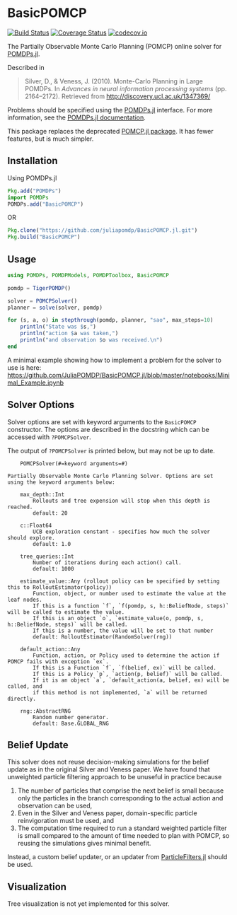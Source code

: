 # BasicPOMCP

[![Build Status](https://travis-ci.org/JuliaPOMDP/BasicPOMCP.jl.svg?branch=master)](https://travis-ci.org/JuliaPOMDP/BasicPOMCP.jl)
[![Coverage Status](https://coveralls.io/repos/JuliaPOMDP/BasicPOMCP.jl/badge.svg?branch=master&service=github)](https://coveralls.io/github/JuliaPOMDP/BasicPOMCP.jl?branch=master)
[![codecov.io](http://codecov.io/github/JuliaPOMDP/BasicPOMCP.jl/coverage.svg?branch=master)](http://codecov.io/github/JuliaPOMDP/BasicPOMCP.jl?branch=master)

The Partially Observable Monte Carlo Planning (POMCP) online solver for [POMDPs.jl](https://github.com/JuliaPOMDP/POMDPs.jl).

Described in

> Silver, D., & Veness, J. (2010). Monte-Carlo Planning in Large POMDPs. In *Advances in neural information processing systems* (pp. 2164–2172). Retrieved from http://discovery.ucl.ac.uk/1347369/

Problems should be specified using the [POMDPs.jl](https://github.com/JuliaPOMDP/POMDPs.jl) interface. For more information, see the [POMDPs.jl documentation](http://juliapomdp.github.io/POMDPs.jl/latest/).

This package replaces the deprecated [POMCP.jl package](https://github.com/JuliaPOMDP/POMCP.jl). It has fewer features, but is much simpler.

## Installation

Using POMDPs.jl

```julia
Pkg.add("POMDPs")
import POMDPs
POMDPs.add("BasicPOMCP")
```

OR

```julia
Pkg.clone("https://github.com/juliapomdp/BasicPOMCP.jl.git")
Pkg.build("BasicPOMCP")
```

## Usage

```julia
using POMDPs, POMDPModels, POMDPToolbox, BasicPOMCP

pomdp = TigerPOMDP()

solver = POMCPSolver()
planner = solve(solver, pomdp)

for (s, a, o) in stepthrough(pomdp, planner, "sao", max_steps=10)
    println("State was $s,")
    println("action $a was taken,")
    println("and observation $o was received.\n")
end
```

A minimal example showing how to implement a problem for the solver to use is here: https://github.com/JuliaPOMDP/BasicPOMCP.jl/blob/master/notebooks/Minimal_Example.ipynb

## Solver Options

Solver options are set with keyword arguments to the `BasicPOMCP` constructor. The options are described in the docstring which can be accessed with `?POMCPSolver`.

The output of `?POMCPSolver` is printed below, but may not be up to date.

```
    POMCPSolver(#=keyword arguments=#)

Partially Observable Monte Carlo Planning Solver. Options are set using the keyword arguments below:

    max_depth::Int
        Rollouts and tree expension will stop when this depth is reached.
        default: 20

    c::Float64
        UCB exploration constant - specifies how much the solver should explore.
        default: 1.0

    tree_queries::Int
        Number of iterations during each action() call.
        default: 1000

    estimate_value::Any (rollout policy can be specified by setting this to RolloutEstimator(policy))
        Function, object, or number used to estimate the value at the leaf nodes.
        If this is a function `f`, `f(pomdp, s, h::BeliefNode, steps)` will be called to estimate the value.
        If this is an object `o`, `estimate_value(o, pomdp, s, h::BeliefNode, steps)` will be called.
        If this is a number, the value will be set to that number
        default: RolloutEstimator(RandomSolver(rng))

    default_action::Any
        Function, action, or Policy used to determine the action if POMCP fails with exception `ex`.
        If this is a Function `f`, `f(belief, ex)` will be called.
        If this is a Policy `p`, `action(p, belief)` will be called.
        If it is an object `a`, `default_action(a, belief, ex) will be called, and
        if this method is not implemented, `a` will be returned directly.

    rng::AbstractRNG
        Random number generator.
        default: Base.GLOBAL_RNG

```

## Belief Update

This solver does not reuse decision-making simulations for the belief update as in the original Silver and Veness paper. We have found that unweighted particle filtering approach to be unuseful in practice because

1. The number of particles that comprise the next belief is small because only the particles in the branch corresponding to the actual action and observation can be used,
2. Even in the Silver and Veness paper, domain-specific particle reinvigoration must be used, and
3. The computation time required to run a standard weighted particle filter is small compared to the amount of time needed to plan with POMCP, so reusing the simulations gives minimal benefit.

Instead, a custom belief updater, or an updater from [ParticleFilters.jl](https://github.com/JuliaPOMDP/ParticleFilters.jl) should be used.

## Visualization

Tree visualization is not yet implemented for this solver.

